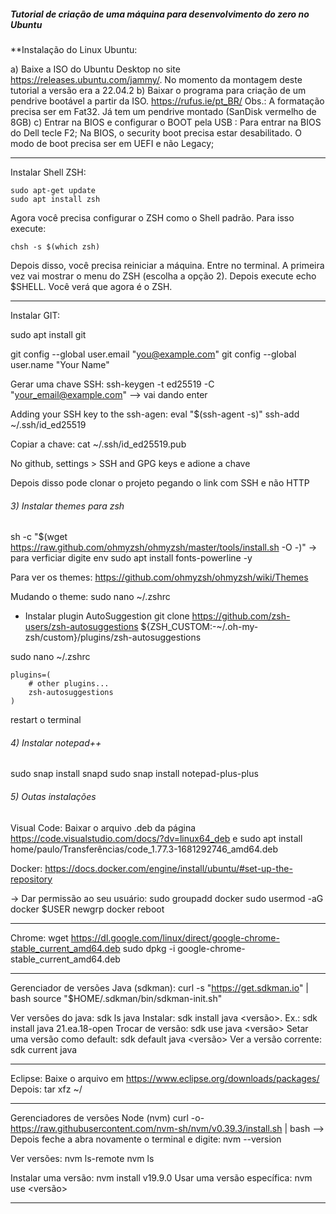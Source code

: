 ##### Tutorial de criação de uma máquina para desenvolvimento do zero no Ubuntu

**Instalação do Linux Ubuntu:

a) Baixe a ISO do Ubuntu Desktop no site https://releases.ubuntu.com/jammy/. No momento da montagem deste tutorial a versão era a 22.04.2
b) Baixar o programa para criação de um pendrive bootável a partir da ISO.
https://rufus.ie/pt_BR/
Obs.:  A formatação precisa ser em Fat32. Já tem um pendrive montado (SanDisk vermelho de 8GB)
c) Entrar na BIOS e configurar o BOOT pela USB :
Para entrar na BIOS do Dell tecle F2;
Na BIOS, o security boot precisa estar desabilitado. O modo de boot precisa ser em UEFI e não Legacy;

---

Instalar Shell ZSH:
~~~
sudo apt-get update
sudo apt install zsh
~~~
Agora você precisa configurar o ZSH como o Shell padrão. Para isso execute:
~~~
chsh -s $(which zsh)
~~~
Depois disso, você precisa reiniciar a máquina. Entre no terminal. A primeira vez vai mostrar o menu do ZSH (escolha a opção 2). Depois execute echo $SHELL. Você verá que agora é o ZSH.

---

Instalar GIT:

sudo apt install git

git config --global user.email "you@example.com"
git config --global user.name "Your Name"

Gerar uma chave SSH:
ssh-keygen -t ed25519 -C "your_email@example.com" --> vai dando enter

Adding your SSH key to the ssh-agen:
eval "$(ssh-agent -s)"
ssh-add ~/.ssh/id_ed25519


Copiar a chave: 
cat ~/.ssh/id_ed25519.pub

No github, settings > SSH and GPG keys e adione a chave

Depois disso pode clonar o projeto pegando o link com SSH e não HTTP

###### 3) Instalar themes para zsh
sh -c "$(wget https://raw.github.com/ohmyzsh/ohmyzsh/master/tools/install.sh -O -)"
→ para verficiar digite env
sudo apt install fonts-powerline -y

Para ver os themes: https://github.com/ohmyzsh/ohmyzsh/wiki/Themes

Mudando o theme: sudo nano ~/.zshrc 


- Instalar plugin AutoSuggestion
git clone https://github.com/zsh-users/zsh-autosuggestions ${ZSH_CUSTOM:-~/.oh-my-zsh/custom}/plugins/zsh-autosuggestions

sudo nano ~/.zshrc
```
plugins=( 
    # other plugins...
    zsh-autosuggestions
)
```
restart o terminal


###### 4) Instalar notepad++
sudo snap install snapd
sudo snap install notepad-plus-plus


###### 5) Outas instalações
Visual Code:
Baixar o arquivo .deb da página https://code.visualstudio.com/docs/?dv=linux64_deb e sudo apt install home/paulo/Transferências/code_1.77.3-1681292746_amd64.deb

Docker: 
https://docs.docker.com/engine/install/ubuntu/#set-up-the-repository

-> Dar permissão ao seu usuário:
sudo groupadd docker
sudo usermod -aG docker $USER
newgrp docker
reboot

---

Chrome:
wget https://dl.google.com/linux/direct/google-chrome-stable_current_amd64.deb
sudo dpkg -i google-chrome-stable_current_amd64.deb

---

Gerenciador de versões Java (sdkman):
curl -s "https://get.sdkman.io" | bash
source "$HOME/.sdkman/bin/sdkman-init.sh"

Ver versões do java: sdk ls java
Instalar: sdk install java <versão>. Ex.: sdk install java 21.ea.18-open
Trocar de versão: sdk use java <versão>
Setar uma versão como default: sdk default java <versão>
Ver a versão corrente: sdk current java

---

Eclipse:
Baixe o arquivo em https://www.eclipse.org/downloads/packages/
Depois: tar xfz ~/

--- 

Gerenciadores de versões Node (nvm)
curl -o- https://raw.githubusercontent.com/nvm-sh/nvm/v0.39.3/install.sh | bash --> Depois feche a abra novamente o terminal e digite: nvm --version

Ver versões:
nvm ls-remote
nvm ls

Instalar uma versão: nvm install v19.9.0
Usar uma versão específica: nvm use <versão>

---